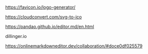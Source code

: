 

https://favicon.io/logo-generator/

https://cloudconvert.com/svg-to-ico

https://pandao.github.io/editor.md/en.html

dillinger.io

https://onlinemarkdowneditor.dev/collaboration/#doce0df025579

